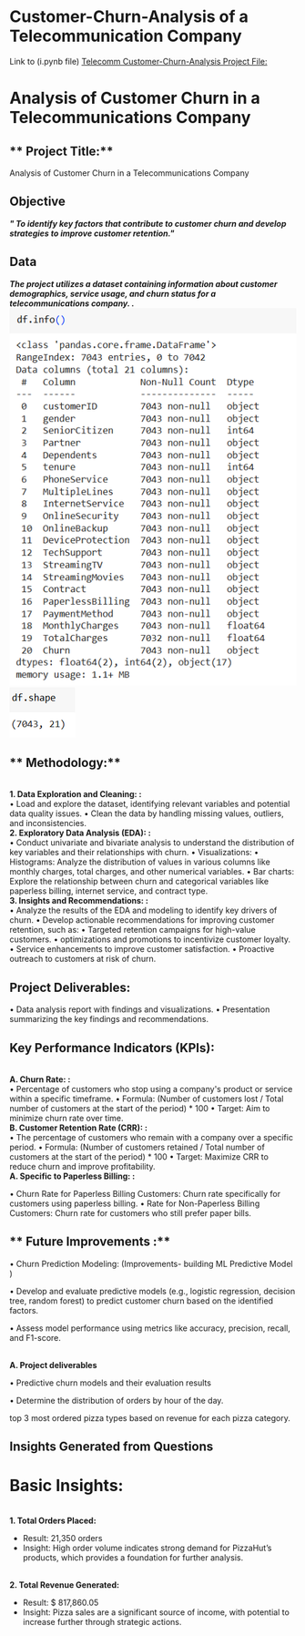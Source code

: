 # Customer-Churn-Analysis of a Telecommunication Company

Link to (i.pynb file) <a href="https://colab.research.google.com/drive/1rmcuJKS5YLlgjtRknHP6wlqjXln7EziW?usp=sharing">Telecomm Customer-Churn-Analysis Project File:</a>

# Analysis of Customer Churn in a Telecommunications Company

## ** Project Title:**
Analysis of Customer Churn in a Telecommunications Company

## **Objective**
<b><i>" To identify key factors that contribute to customer churn and develop strategies to improve customer retention."</i></b>

## **Data**
<b><i> The project utilizes a dataset containing information about customer demographics, service usage, and churn status for a telecommunications company. .</i></b>
![Alt text of the image]( https://github.com/Sparsh-Dwivedi/Customer-Churn-Analysis/blob/main/Report%20visualizations/Dataset%20info.png)
![Alt text of the image]( https://github.com/Sparsh-Dwivedi/Customer-Churn-Analysis/blob/main/Report%20visualizations/Dataset%20shape.png)

## ** Methodology:**
<br><b>1. Data Exploration and Cleaning: :</b></br>
•	Load and explore the dataset, identifying relevant variables and potential data quality issues.
•	Clean the data by handling missing values, outliers, and inconsistencies.
<br><b>2. Exploratory Data Analysis (EDA): :</b></br>
•	Conduct univariate and bivariate analysis to understand the distribution of key variables and their relationships with churn.
•	Visualizations: 
•	Histograms: Analyze the distribution of values in various columns like monthly charges, total charges, and other numerical variables.
•	Bar charts: Explore the relationship between churn and categorical variables like paperless billing, internet service, and contract type.
<br><b>3.  Insights and Recommendations: :</b></br>
•	Analyze the results of the EDA and modeling to identify key drivers of churn.
•	Develop actionable recommendations for improving customer retention, such as: 
•	Targeted retention campaigns for high-value customers.
•	optimizations and promotions to incentivize customer loyalty.
•	Service enhancements to improve customer satisfaction.
•	Proactive outreach to customers at risk of churn.

## **Project Deliverables:**
•	Data analysis report with findings and visualizations.
•	Presentation summarizing the key findings and recommendations.

## **Key Performance Indicators (KPIs):**
<br><b>A. Churn Rate: :</b></br>
•	Percentage of customers who stop using a company's product or service within a specific timeframe.
•	Formula: (Number of customers lost / Total number of customers at the start of the period) * 100
•	Target: Aim to minimize churn rate over time.
<br><b>B. Customer Retention Rate (CRR): :</b></br>
•	The percentage of customers who remain with a company over a specific period.
•	Formula: (Number of customers retained / Total number of customers at the start of the period) * 100
•	Target: Maximize CRR to reduce churn and improve profitability.
<br><b>A. Specific to Paperless Billing: :</b></br>

•	Churn Rate for Paperless Billing Customers: Churn rate specifically for customers using paperless billing.
•	Rate for Non-Paperless Billing Customers: Churn rate for customers who still prefer paper bills.

## ** Future Improvements :**

•	  Churn Prediction Modeling: (Improvements- building ML Predictive Model )

•	Develop and evaluate predictive models (e.g., logistic regression, decision tree, random forest) to predict customer churn based on the identified factors.

•	Assess model performance using metrics like accuracy, precision, recall, and F1-score.

<br><b>A. Project deliverables</br></b>

•	Predictive churn models and their evaluation results

•	Determine the distribution of orders by hour of the day.

top 3 most ordered pizza types based on revenue for each pizza category.

## **Insights Generated from Questions**
# Basic Insights:
<br><b>1.	Total Orders Placed:</b></br>
*	Result: 21,350 orders 
*	Insight: High order volume indicates strong demand for PizzaHut’s products, which provides a foundation for further analysis.

<br><b>2.	Total Revenue Generated:</b></br>
*	Result: $ 817,860.05
*	Insight: Pizza sales are a significant source of income, with potential to increase further through strategic actions.


